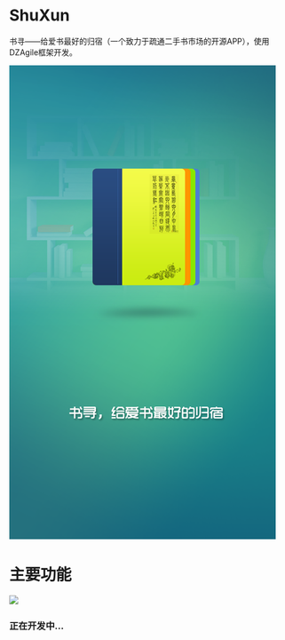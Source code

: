 # ShuXun
书寻——给爱书最好的归宿（一个致力于疏通二手书市场的开源APP），使用DZAgile框架开发。

![](https://github.com/decadezuo/ShuXun/blob/master/doc/app_splash.png)

# 主要功能

![](https://github.com/decadezuo/ShuXun/blob/master/doc/function.png)

### 正在开发中...